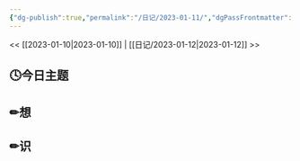 ```yaml
---
{"dg-publish":true,"permalink":"/日记/2023-01-11/","dgPassFrontmatter":true}
---
```


<< [[2023-01-10\|2023-01-10]] | [[日记/2023-01-12\|2023-01-12]] >>
## 🕓今日主题


## ✏想

## ✏识